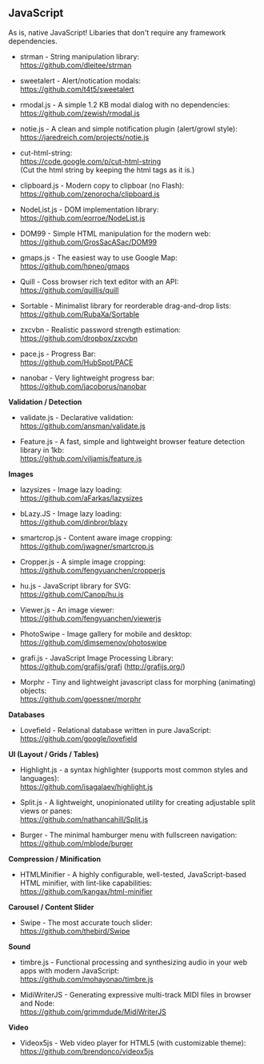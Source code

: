 ## JavaScript

As is, native JavaScript! Libaries that don't require any framework dependencies.

- strman - String manipulation library:
<br/>https://github.com/dleitee/strman

- sweetalert - Alert/notication modals:
<br/>https://github.com/t4t5/sweetalert

- rmodal.js - A simple 1.2 KB modal dialog with no dependencies:
<br/>https://github.com/zewish/rmodal.js

- notie.js - A clean and simple notification plugin (alert/growl style):
<br/>https://jaredreich.com/projects/notie.js

- cut-html-string:
<br/>https://code.google.com/p/cut-html-string
<br/>(Cut the html string by keeping the html tags as it is.)

- clipboard.js - Modern copy to clipboar (no Flash):
<br/>https://github.com/zenorocha/clipboard.js

- NodeList.js - DOM implementation library:
<br/>https://github.com/eorroe/NodeList.js

- DOM99 - Simple HTML manipulation for the modern web:
<br/>https://github.com/GrosSacASac/DOM99

- gmaps.js - The easiest way to use Google Map:
<br/>https://github.com/hpneo/gmaps

- Quill - Coss browser rich text editor with an API:
<br/>https://github.com/quilljs/quill

- Sortable - Minimalist library for reorderable drag-and-drop lists:
<br/>https://github.com/RubaXa/Sortable

- zxcvbn - Realistic password strength estimation:
<br/>https://github.com/dropbox/zxcvbn

- pace.js - Progress Bar:
<br/>https://github.com/HubSpot/PACE

- nanobar - Very lightweight progress bar:
<br/>https://github.com/jacoborus/nanobar

**Validation / Detection**

- validate.js - Declarative validation:
<br/>https://github.com/ansman/validate.js

- Feature.js - A fast, simple and lightweight browser feature detection library in 1kb:
<br/>https://github.com/viljamis/feature.js

**Images**

- lazysizes - Image lazy loading:
<br/>https://github.com/aFarkas/lazysizes

- bLazy.JS - Image lazy loading:
<br/>https://github.com/dinbror/blazy

- smartcrop.js - Content aware image cropping:
<br/>https://github.com/jwagner/smartcrop.js

- Cropper.js - A simple image cropping:
<br/>https://github.com/fengyuanchen/cropperjs

- hu.js - JavaScript library for SVG:
<br/>https://github.com/Canop/hu.js

- Viewer.js - An image viewer:
<br/>https://github.com/fengyuanchen/viewerjs

- PhotoSwipe - Image gallery for mobile and desktop:
<br/>https://github.com/dimsemenov/photoswipe

- grafi.js - JavaScript Image Processing Library:
<br/>https://github.com/grafijs/grafi (http://grafijs.org/)

- Morphr - Tiny and lightweight javascript class for morphing (animating) objects:
<br/>https://github.com/goessner/morphr

**Databases**

- Lovefield - Relational database written in pure JavaScript:
<br/>https://github.com/google/lovefield

**UI (Layout / Grids / Tables)**

- Highlight.js - a syntax highlighter (supports most common styles and languages):
<br/>https://github.com/isagalaev/highlight.js

- Split.js - A lightweight, unopinionated utility for creating adjustable split views or panes:
<br/>https://github.com/nathancahill/Split.js

- Burger - The minimal hamburger menu with fullscreen navigation:
<br/>https://github.com/mblode/burger

**Compression / Minification**
- HTMLMinifier - A highly configurable, well-tested, JavaScript-based HTML minifier, with lint-like capabilities:
<br/>https://github.com/kangax/html-minifier

**Carousel / Content Slider**

- Swipe - The most accurate touch slider:
<br/>https://github.com/thebird/Swipe

**Sound**
- timbre.js - Functional processing and synthesizing audio in your web apps with modern JavaScript:
<br/>https://github.com/mohayonao/timbre.js

- MidiWriterJS - Generating expressive multi-track MIDI files in browser and Node:
<br/>https://github.com/grimmdude/MidiWriterJS

**Video**

- Videox5js - Web video player for HTML5 (with customizable theme):
<br/>https://github.com/brendonco/videox5js
